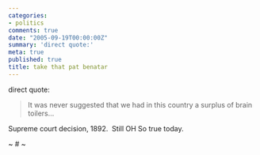 ```yaml
---
categories:
- politics
comments: true
date: "2005-09-19T00:00:00Z"
summary: 'direct quote:'
meta: true
published: true
title: take that pat benatar
---
```


direct quote:

> It was never suggested that we had in this country a surplus of brain toilers…

Supreme court decision, 1892.  Still OH So true today. 

~ # ~